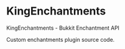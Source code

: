 KingEnchantments
================

KingEnchantments - Bukkit Enchantment API

Custom enchantments plugin source code.
